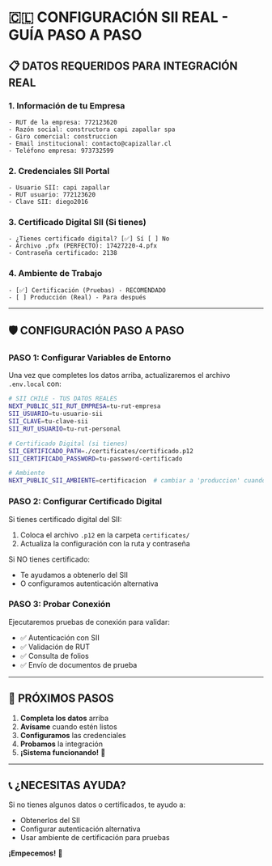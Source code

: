 # 🇨🇱 CONFIGURACIÓN SII REAL - GUÍA PASO A PASO

## 📋 **DATOS REQUERIDOS PARA INTEGRACIÓN REAL**

### 1. **Información de tu Empresa**
```
- RUT de la empresa: 772123620
- Razón social: constructora capi zapallar spa
- Giro comercial: construccion
- Email institucional: contacto@capizallar.cl
- Teléfono empresa: 973732599
```

### 2. **Credenciales SII Portal**
```
- Usuario SII: capi zapallar
- RUT usuario: 772123620
- Clave SII: diego2016
```

### 3. **Certificado Digital SII** (Si tienes)
```
- ¿Tienes certificado digital? [✅] Sí [ ] No
- Archivo .pfx (PERFECTO): 17427220-4.pfx
- Contraseña certificado: 2138
```

### 4. **Ambiente de Trabajo**
```
- [✅] Certificación (Pruebas) - RECOMENDADO
- [ ] Producción (Real) - Para después
```

---

## 🛡️ **CONFIGURACIÓN PASO A PASO**

### **PASO 1: Configurar Variables de Entorno**

Una vez que completes los datos arriba, actualizaremos el archivo `.env.local` con:

```bash
# SII CHILE - TUS DATOS REALES
NEXT_PUBLIC_SII_RUT_EMPRESA=tu-rut-empresa
SII_USUARIO=tu-usuario-sii
SII_CLAVE=tu-clave-sii
SII_RUT_USUARIO=tu-rut-personal

# Certificado Digital (si tienes)
SII_CERTIFICADO_PATH=./certificates/certificado.p12
SII_CERTIFICADO_PASSWORD=tu-password-certificado

# Ambiente
NEXT_PUBLIC_SII_AMBIENTE=certificacion  # cambiar a 'produccion' cuando esté listo
```

### **PASO 2: Configurar Certificado Digital**

Si tienes certificado digital del SII:
1. Coloca el archivo `.p12` en la carpeta `certificates/`
2. Actualiza la configuración con la ruta y contraseña

Si NO tienes certificado:
- Te ayudamos a obtenerlo del SII
- O configuramos autenticación alternativa

### **PASO 3: Probar Conexión**

Ejecutaremos pruebas de conexión para validar:
- ✅ Autenticación con SII
- ✅ Validación de RUT
- ✅ Consulta de folios
- ✅ Envío de documentos de prueba

---

## 🎯 **PRÓXIMOS PASOS**

1. **Completa los datos** arriba
2. **Avísame** cuando estén listos
3. **Configuramos** las credenciales
4. **Probamos** la integración
5. **¡Sistema funcionando!** 🚀

---

## 📞 **¿NECESITAS AYUDA?**

Si no tienes algunos datos o certificados, te ayudo a:
- Obtenerlos del SII
- Configurar autenticación alternativa
- Usar ambiente de certificación para pruebas

**¡Empecemos!** 💪
